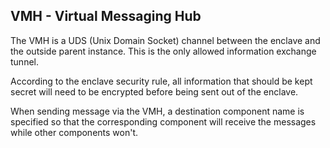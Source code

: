 ## VMH - Virtual Messaging Hub

The VMH is a UDS (Unix Domain Socket) channel between the enclave and the outside parent instance. This is the only allowed information exchange tunnel. 

According to the enclave security rule, all information that should be kept secret will need to be encrypted before being sent out of the enclave.

When sending message via the VMH, a destination component name is specified so that the corresponding component will receive the messages while other components won't.


